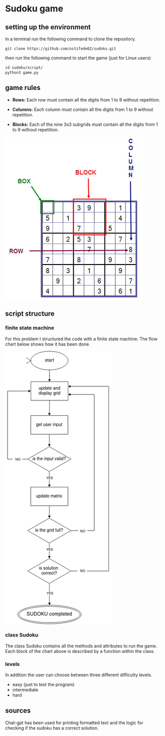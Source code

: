# Sudoku game
## setting up the environment
In a terminal run the following command to clone the repository.
~~~
git clone https://github.com/ostifede02/sudoku.git
~~~
then run the following command to start the game (just for Linux users)
~~~
cd sudoku/script/
python3 game.py
~~~


## game rules
+ **Rows:** Each row must contain all the digits from 1 to 9 without repetition.

+ **Columns:** Each column must contain all the digits from 1 to 9 without repetition.

+ **Blocks:** Each of the nine 3x3 subgrids must contain all the digits from 1 to 9 without repetition.

![Sudoku Rules](utils/images/sudoku_rules.jpg)


## script structure
### finite state machine
For this problem I structured the code with a finite state machine. The flow chart below shows how it has been done.

![Sudoku Rules](utils/images/flow_chart.png)

### class Sudoku
The class Sudoku contains all the methods and attributes to run the game. Each block of the chart above is described by a function within the class.

### levels
In addition the user can choose between three different difficulty levels.
+ easy (just to test the program)
+ intermediate
+ hard


## sources
Chat-gpt has been used for printing formatted text and the logic for checking if the sudoku has a correct solution.